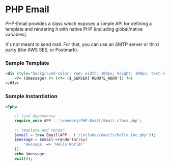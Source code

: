 PHP Email
===

PHP-Email provides a class which exposes a simple API for defining a template
and rendering it with native PHP (including global/native variables).

It&#039;s not meant to send mail. For that, you can use an SMTP server or third
party (like AWS SES, or Postmark).

### Sample Template

``` html
<div style="background-color: red; width: 100px; height: 100px; text-align: center; line-height: 100px;">
    <?= ($message) ?> (<?= ($_SERVER['REMOTE_ADDR']) ?>)
</div>
```


### Sample Instantiation

``` php
<?php

    // load dependency
    require_once APP . '/vendors/PHP-Email/Email.class.php';
    
    // template and render
    $email = (new Email(APP . ('/includes/emails/hello.inc.php'));
    $message = $email->render(array(
        'message' => 'Hello World!'
    ));
    echo $message;
    exit(0);

```
